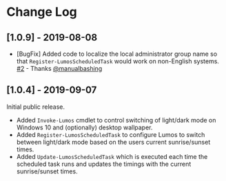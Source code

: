 # Change Log

## [1.0.9] - 2019-08-08

* [BugFix] Added code to localize the local administrator group name so that `Register-LumosScheduledTask` would work on non-English systems. [#2](https://github.com/markwragg/PowerShell-Lumos/pull/2)  - Thanks [@manualbashing](https://github.com/AspenForester)

## [1.0.4] - 2019-09-07

Initial public release.

* Added `Invoke-Lumos` cmdlet to control switching of light/dark mode on Windows 10 and (optionally) desktop wallpaper.
* Added `Register-LumosScheduledTask` to configure Lumos to switch between light/dark mode based on the users current sunrise/sunset times.
* Added `Update-LumosScheduledTask` which is executed each time the scheduled task runs and updates the timings with the current sunrise/sunset times.
